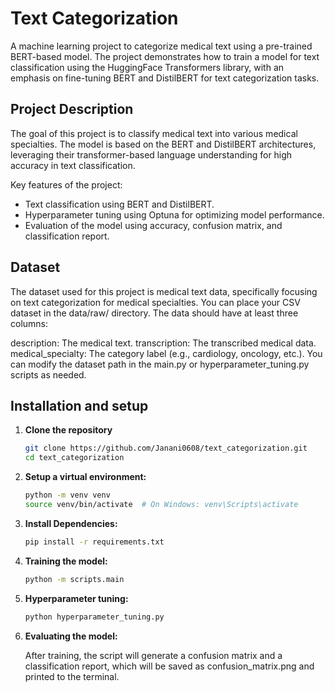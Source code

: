 # Text Categorization

A machine learning project to categorize medical text using a pre-trained BERT-based model. The project demonstrates how to train a model for text classification using the HuggingFace Transformers library, with an emphasis on fine-tuning BERT and DistilBERT for text categorization tasks.

## Project Description

The goal of this project is to classify medical text into various medical specialties. The model is based on the BERT and DistilBERT architectures, leveraging their transformer-based language understanding for high accuracy in text classification.

Key features of the project:
- Text classification using BERT and DistilBERT.
- Hyperparameter tuning using Optuna for optimizing model performance.
- Evaluation of the model using accuracy, confusion matrix, and classification report.

## Dataset

The dataset used for this project is medical text data, specifically focusing on text categorization for medical specialties. You can place your CSV dataset in the data/raw/ directory. The data should have at least three columns:

description: The medical text.
transcription: The transcribed medical data.
medical_specialty: The category label (e.g., cardiology, oncology, etc.).
You can modify the dataset path in the main.py or hyperparameter_tuning.py scripts as needed.


## Installation and setup

1. **Clone the repository**
   ```bash
   git clone https://github.com/Janani0608/text_categorization.git
   cd text_categorization

2. **Setup a virtual environment:**
    ```bash
    python -m venv venv
    source venv/bin/activate  # On Windows: venv\Scripts\activate

3. **Install Dependencies:**
    ```bash
    pip install -r requirements.txt

4. **Training the model:**
   ```bash
   python -m scripts.main

5. **Hyperparameter tuning:**
   ```bash
   python hyperparameter_tuning.py

6. **Evaluating the model:**  

   After training, the script will generate a confusion matrix and a classification report, which will be saved as confusion_matrix.png and printed to the terminal.